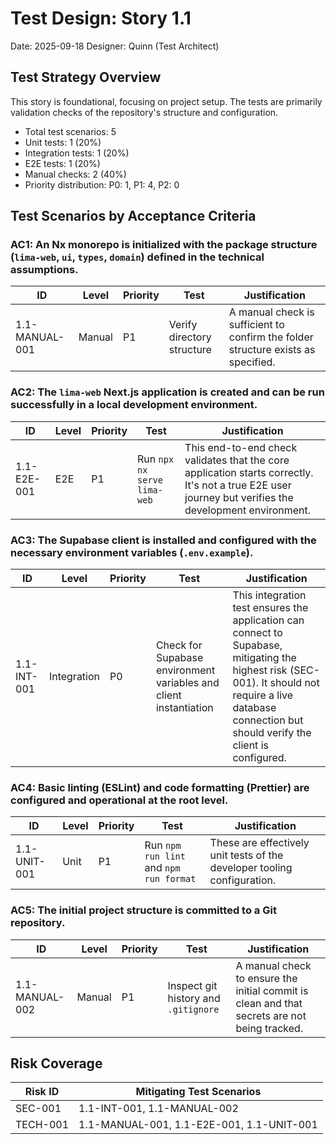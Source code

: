 # Test Design: Story 1.1

Date: 2025-09-18
Designer: Quinn (Test Architect)

## Test Strategy Overview

This story is foundational, focusing on project setup. The tests are primarily validation checks of the repository's structure and configuration.

- Total test scenarios: 5
- Unit tests: 1 (20%)
- Integration tests: 1 (20%)
- E2E tests: 1 (20%)
- Manual checks: 2 (40%)
- Priority distribution: P0: 1, P1: 4, P2: 0

## Test Scenarios by Acceptance Criteria

### AC1: An Nx monorepo is initialized with the package structure (`lima-web`, `ui`, `types`, `domain`) defined in the technical assumptions.

| ID | Level | Priority | Test | Justification |
|---|---|---|---|---|
| 1.1-MANUAL-001 | Manual | P1 | Verify directory structure | A manual check is sufficient to confirm the folder structure exists as specified. |

### AC2: The `lima-web` Next.js application is created and can be run successfully in a local development environment.

| ID | Level | Priority | Test | Justification |
|---|---|---|---|---|
| 1.1-E2E-001 | E2E | P1 | Run `npx nx serve lima-web` | This end-to-end check validates that the core application starts correctly. It's not a true E2E user journey but verifies the development environment. |

### AC3: The Supabase client is installed and configured with the necessary environment variables (`.env.example`).

| ID | Level | Priority | Test | Justification |
|---|---|---|---|---|
| 1.1-INT-001 | Integration | P0 | Check for Supabase environment variables and client instantiation | This integration test ensures the application can connect to Supabase, mitigating the highest risk (SEC-001). It should not require a live database connection but should verify the client is configured. |

### AC4: Basic linting (ESLint) and code formatting (Prettier) are configured and operational at the root level.

| ID | Level | Priority | Test | Justification |
|---|---|---|---|---|
| 1.1-UNIT-001 | Unit | P1 | Run `npm run lint` and `npm run format` | These are effectively unit tests of the developer tooling configuration. |

### AC5: The initial project structure is committed to a Git repository.

| ID | Level | Priority | Test | Justification |
|---|---|---|---|---|
| 1.1-MANUAL-002 | Manual | P1 | Inspect git history and `.gitignore` | A manual check to ensure the initial commit is clean and that secrets are not being tracked. |

## Risk Coverage

| Risk ID | Mitigating Test Scenarios |
|---|---|
| SEC-001 | 1.1-INT-001, 1.1-MANUAL-002 |
| TECH-001 | 1.1-MANUAL-001, 1.1-E2E-001, 1.1-UNIT-001 |
